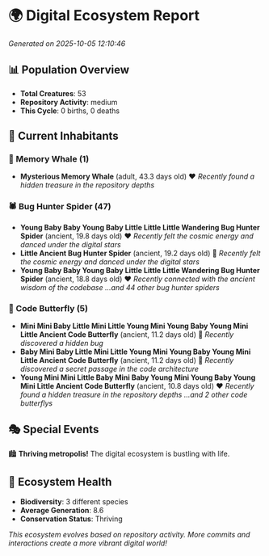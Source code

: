 # 🌍 Digital Ecosystem Report
*Generated on 2025-10-05 12:10:46*

## 📊 Population Overview
- **Total Creatures**: 53
- **Repository Activity**: medium
- **This Cycle**: 0 births, 0 deaths

## 👥 Current Inhabitants

### 🐋 Memory Whale (1)
- **Mysterious Memory Whale** (adult, 43.3 days old) ❤️
  *Recently found a hidden treasure in the repository depths*

### 🕷️ Bug Hunter Spider (47)
- **Young Baby Baby Young Baby Little Little Little Wandering Bug Hunter Spider** (ancient, 19.8 days old) ❤️
  *Recently felt the cosmic energy and danced under the digital stars*
- **Little Ancient Bug Hunter Spider** (ancient, 19.2 days old) 💛
  *Recently felt the cosmic energy and danced under the digital stars*
- **Young Baby Baby Young Baby Little Little Little Wandering Bug Hunter Spider** (ancient, 18.8 days old) ❤️
  *Recently connected with the ancient wisdom of the codebase*
  *...and 44 other bug hunter spiders*

### 🦋 Code Butterfly (5)
- **Mini Mini Baby Little Mini Little Young Mini Young Baby Young Mini Little Ancient Code Butterfly** (ancient, 11.2 days old) 💚
  *Recently discovered a hidden bug*
- **Baby Mini Baby Little Mini Little Young Mini Young Baby Young Mini Little Ancient Code Butterfly** (ancient, 11.2 days old) 💚
  *Recently discovered a secret passage in the code architecture*
- **Young Mini Mini Little Baby Mini Baby Young Mini Young Baby Young Mini Little Ancient Code Butterfly** (ancient, 10.8 days old) ❤️
  *Recently found a hidden treasure in the repository depths*
  *...and 2 other code butterflys*

## 🎭 Special Events

🏙️ **Thriving metropolis!** The digital ecosystem is bustling with life.

## 🔬 Ecosystem Health
- **Biodiversity**: 3 different species
- **Average Generation**: 8.6
- **Conservation Status**: Thriving

*This ecosystem evolves based on repository activity. More commits and interactions create a more vibrant digital world!*